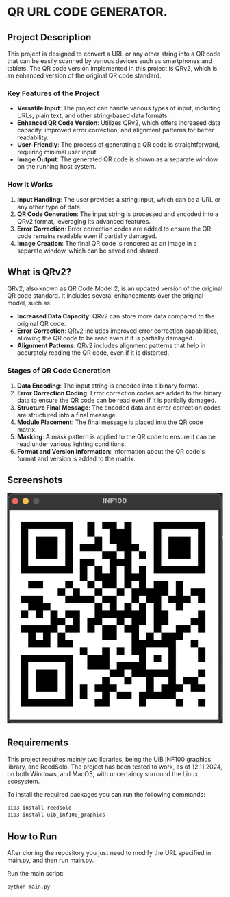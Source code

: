 # QR URL CODE GENERATOR.

## Project Description

This project is designed to convert a URL or any other string into a QR code that can be easily scanned by various devices such as smartphones and tablets. The QR code version implemented in this project is QRv2, which is an enhanced version of the original QR code standard.

### Key Features of the Project

- **Versatile Input**: The project can handle various types of input, including URLs, plain text, and other string-based data formats.
- **Enhanced QR Code Version**: Utilizes QRv2, which offers increased data capacity, improved error correction, and alignment patterns for better readability.
- **User-Friendly**: The process of generating a QR code is straightforward, requiring minimal user input.
- **Image Output**: The generated QR code is shown as a separate window on the running host system.

### How It Works

1. **Input Handling**: The user provides a string input, which can be a URL or any other type of data.
2. **QR Code Generation**: The input string is processed and encoded into a QRv2 format, leveraging its advanced features.
3. **Error Correction**: Error correction codes are added to ensure the QR code remains readable even if partially damaged.
4. **Image Creation**: The final QR code is rendered as an image in a separate window, which can be saved and shared.

## What is QRv2?

QRv2, also known as QR Code Model 2, is an updated version of the original QR code standard. It includes several enhancements over the original model, such as:

- **Increased Data Capacity**: QRv2 can store more data compared to the original QR code.
- **Error Correction**: QRv2 includes improved error correction capabilities, allowing the QR code to be read even if it is partially damaged.
- **Alignment Patterns**: QRv2 includes alignment patterns that help in accurately reading the QR code, even if it is distorted.

### Stages of QR Code Generation

1. **Data Encoding**: The input string is encoded into a binary format.
2. **Error Correction Coding**: Error correction codes are added to the binary data to ensure the QR code can be read even if it is partially damaged.
3. **Structure Final Message**: The encoded data and error correction codes are structured into a final message.
4. **Module Placement**: The final message is placed into the QR code matrix.
5. **Masking**: A mask pattern is applied to the QR code to ensure it can be read under various lighting conditions.
6. **Format and Version Information**: Information about the QR code's format and version is added to the matrix.

## Screenshots

![QR Code Example](screenshots/qr_code_example.png)

## Requirements

This project requires mainly two libraries, being the UiB INF100 graphics library, and ReedSolo. The project has been tested to work, as of 12.11.2024, on both Windows, and MacOS, with uncertaincy surround the Linux ecosystem.

To install the required packages you can run the following commands:

```sh
pip3 install reedsolo
pip3 install uib_inf100_graphics
```

## How to Run

After cloning the repository you just need to modify the URL specified in main.py, and then run main.py.

Run the main script:

```sh
python main.py
```
